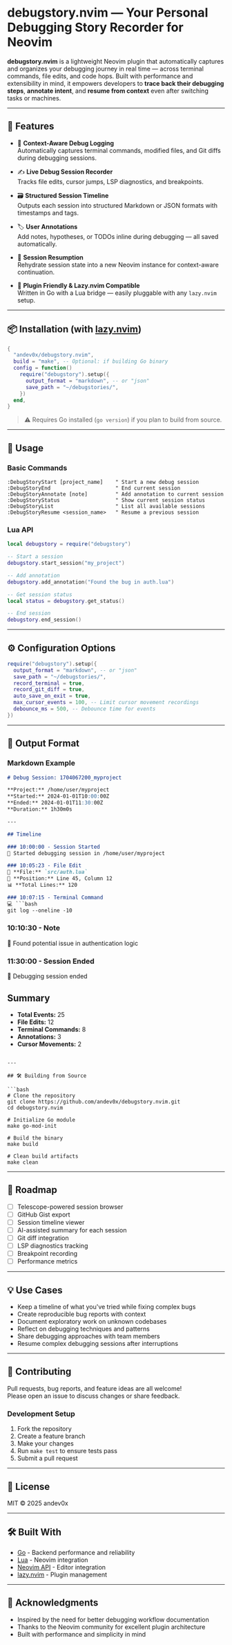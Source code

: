 # debugstory.nvim — Your Personal Debugging Story Recorder for Neovim

**debugstory.nvim** is a lightweight Neovim plugin that automatically captures and organizes your debugging journey in real time — across terminal commands, file edits, and code hops. Built with performance and extensibility in mind, it empowers developers to **trace back their debugging steps**, **annotate intent**, and **resume from context** even after switching tasks or machines.

---

## 🔧 Features

- 🧠 **Context-Aware Debug Logging**  
  Automatically captures terminal commands, modified files, and Git diffs during debugging sessions.

- ✍️ **Live Debug Session Recorder**  
  Tracks file edits, cursor jumps, LSP diagnostics, and breakpoints.

- 🗃️ **Structured Session Timeline**  
  Outputs each session into structured Markdown or JSON formats with timestamps and tags.

- 🏷️ **User Annotations**  
  Add notes, hypotheses, or TODOs inline during debugging — all saved automatically.

- 🔁 **Session Resumption**  
  Rehydrate session state into a new Neovim instance for context-aware continuation.

- 🔌 **Plugin Friendly & Lazy.nvim Compatible**  
  Written in Go with a Lua bridge — easily pluggable with any `lazy.nvim` setup.

---

## 📦 Installation (with [lazy.nvim](https://github.com/folke/lazy.nvim))

```lua
{
  "andev0x/debugstory.nvim",
  build = "make", -- Optional: if building Go binary
  config = function()
    require("debugstory").setup({
      output_format = "markdown", -- or "json"
      save_path = "~/debugstories/",
    })
  end,
}
```

> ⚠️ Requires Go installed (`go version`) if you plan to build from source.

---

## 🚀 Usage

### Basic Commands

```vim
:DebugStoryStart [project_name]    " Start a new debug session
:DebugStoryEnd                     " End current session
:DebugStoryAnnotate [note]         " Add annotation to current session
:DebugStoryStatus                  " Show current session status
:DebugStoryList                    " List all available sessions
:DebugStoryResume <session_name>   " Resume a previous session
```

### Lua API

```lua
local debugstory = require("debugstory")

-- Start a session
debugstory.start_session("my_project")

-- Add annotation
debugstory.add_annotation("Found the bug in auth.lua")

-- Get session status
local status = debugstory.get_status()

-- End session
debugstory.end_session()
```

---

## ⚙️ Configuration Options

```lua
require("debugstory").setup({
  output_format = "markdown", -- or "json"
  save_path = "~/debugstories/",
  record_terminal = true,
  record_git_diff = true,
  auto_save_on_exit = true,
  max_cursor_events = 100, -- Limit cursor movement recordings
  debounce_ms = 500, -- Debounce time for events
})
```

---

## 📁 Output Format

### Markdown Example

```markdown
# Debug Session: 1704067200_myproject

**Project:** /home/user/myproject
**Started:** 2024-01-01T10:00:00Z
**Ended:** 2024-01-01T11:30:00Z
**Duration:** 1h30m0s

---

## Timeline

### 10:00:00 - Session Started
🚀 Started debugging session in /home/user/myproject

### 10:05:23 - File Edit
📄 **File:** `src/auth.lua`
📍 **Position:** Line 45, Column 12
📊 **Total Lines:** 120

### 10:07:15 - Terminal Command
💻 ```bash
git log --oneline -10
```

### 10:10:30 - Note
📝 Found potential issue in authentication logic

### 11:30:00 - Session Ended
🏁 Debugging session ended

## Summary

- **Total Events:** 25
- **File Edits:** 12
- **Terminal Commands:** 8
- **Annotations:** 3
- **Cursor Movements:** 2
```

---

## 🛠️ Building from Source

```bash
# Clone the repository
git clone https://github.com/andev0x/debugstory.nvim.git
cd debugstory.nvim

# Initialize Go module
make go-mod-init

# Build the binary
make build

# Clean build artifacts
make clean
```

---

## 🧪 Roadmap

- [ ] Telescope-powered session browser
- [ ] GitHub Gist export
- [ ] Session timeline viewer
- [ ] AI-assisted summary for each session
- [ ] Git diff integration
- [ ] LSP diagnostics tracking
- [ ] Breakpoint recording
- [ ] Performance metrics

---

## 💡 Use Cases

- Keep a timeline of what you've tried while fixing complex bugs
- Create reproducible bug reports with context
- Document exploratory work on unknown codebases
- Reflect on debugging techniques and patterns
- Share debugging approaches with team members
- Resume complex debugging sessions after interruptions

---

## 🤝 Contributing

Pull requests, bug reports, and feature ideas are all welcome!  
Please open an issue to discuss changes or share feedback.

### Development Setup

1. Fork the repository
2. Create a feature branch
3. Make your changes
4. Run `make test` to ensure tests pass
5. Submit a pull request

---

## 📜 License

MIT © 2025 andev0x

---

## 🛠️ Built With

- [Go](https://golang.org/) - Backend performance and reliability
- [Lua](https://www.lua.org/) - Neovim integration
- [Neovim API](https://neovim.io/) - Editor integration
- [lazy.nvim](https://github.com/folke/lazy.nvim) - Plugin management

---

## 🙏 Acknowledgments

- Inspired by the need for better debugging workflow documentation
- Thanks to the Neovim community for excellent plugin architecture
- Built with performance and simplicity in mind